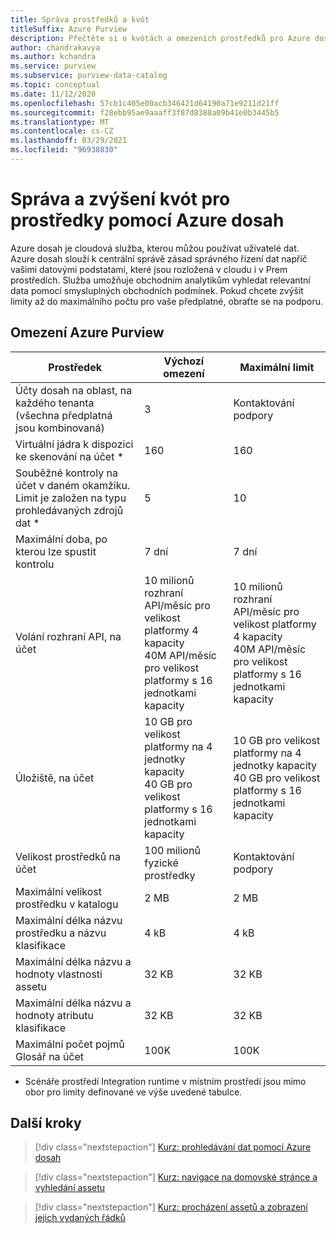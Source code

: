 ```yaml
---
title: Správa prostředků a kvót
titleSuffix: Azure Purview
description: Přečtěte si o kvótách a omezeních prostředků pro Azure dosah a o tom, jak se zvýší kvóta.
author: chandrakavya
ms.author: kchandra
ms.service: purview
ms.subservice: purview-data-catalog
ms.topic: conceptual
ms.date: 11/12/2020
ms.openlocfilehash: 57cb1c405e00acb346421d64190a71e9211d21ff
ms.sourcegitcommit: f28ebb95ae9aaaff3f87d8388a09b41e0b3445b5
ms.translationtype: MT
ms.contentlocale: cs-CZ
ms.lasthandoff: 03/29/2021
ms.locfileid: "96938830"
---
```

# <a name="manage-and-increase-quotas-for-resources-with-azure-purview"></a>Správa a zvýšení kvót pro prostředky pomocí Azure dosah
 
Azure dosah je cloudová služba, kterou můžou používat uživatelé dat. Azure dosah slouží k centrální správě zásad správného řízení dat napříč vašimi datovými podstatami, které jsou rozložená v cloudu i v Prem prostředích. Služba umožňuje obchodním analytikům vyhledat relevantní data pomocí smysluplných obchodních podmínek. Pokud chcete zvýšit limity až do maximálního počtu pro vaše předplatné, obraťte se na podporu.
 
## <a name="azure-purview-limits"></a>Omezení Azure Purview
 
|**Prostředek**|  **Výchozí omezení**  |**Maximální limit**|
|---|---|---|
|Účty dosah na oblast, na každého tenanta (všechna předplatná jsou kombinovaná)|3|Kontaktování podpory|
|Virtuální jádra k dispozici ke skenování na účet *|160|160|
|Souběžné kontroly na účet v daném okamžiku. Limit je založen na typu prohledávaných zdrojů dat *|5 | 10 |
|Maximální doba, po kterou lze spustit kontrolu|7 dní|7 dní|
|Volání rozhraní API, na účet|10 milionů rozhraní API/měsíc pro velikost platformy 4 kapacity <br>40M API/měsíc pro velikost platformy s 16 jednotkami kapacity |10 milionů rozhraní API/měsíc pro velikost platformy 4 kapacity <br>40M API/měsíc pro velikost platformy s 16 jednotkami kapacity|
|Úložiště, na účet|10 GB pro velikost platformy na 4 jednotky kapacity <br>40 GB pro velikost platformy s 16 jednotkami kapacity |10 GB pro velikost platformy na 4 jednotky kapacity <br> 40 GB pro velikost platformy s 16 jednotkami kapacity |
|Velikost prostředků na účet|100 milionů fyzické prostředky |Kontaktování podpory|
|Maximální velikost prostředku v katalogu|2 MB|2 MB|
|Maximální délka názvu prostředku a názvu klasifikace|4 kB|4 kB|
|Maximální délka názvu a hodnoty vlastnosti assetu|32 KB|32 KB|
|Maximální délka názvu a hodnoty atributu klasifikace|32 KB|32 KB|
|Maximální počet pojmů Glosář na účet|100K|100K|
 
* Scénáře prostředí Integration runtime v místním prostředí jsou mimo obor pro limity definované ve výše uvedené tabulce. 
 
## <a name="next-steps"></a>Další kroky
 
> [!div class="nextstepaction"]
>[Kurz: prohledávání dat pomocí Azure dosah](tutorial-scan-data.md)

> [!div class="nextstepaction"]
>[Kurz: navigace na domovské stránce a vyhledání assetu](tutorial-asset-search.md)

> [!div class="nextstepaction"]
>[Kurz: procházení assetů a zobrazení jejich vydaných řádků](tutorial-browse-and-view-lineage.md)
